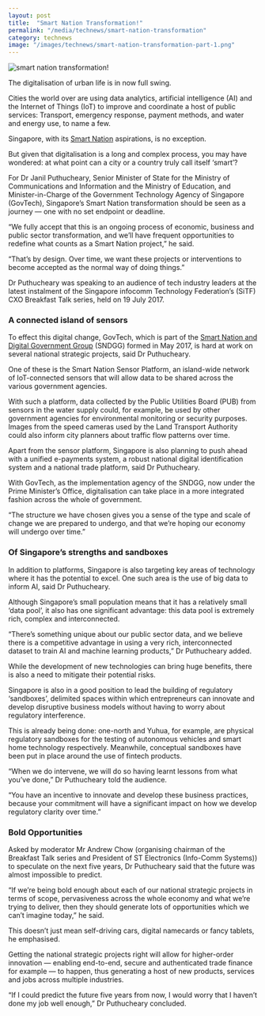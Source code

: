 ```yaml
---
layout: post
title:  "Smart Nation Transformation!"
permalink: "/media/technews/smart-nation-transformation"
category: technews
image: "/images/technews/smart-nation-transformation-part-1.png"
---
```


![smart nation transformation!]({{site.baseurl}}/images/technews/smart-nation-transformation-part-1.png)

The digitalisation of urban life is in now full swing.

Cities the world over are using data analytics, artificial intelligence (AI) and the Internet of Things (IoT) to improve and coordinate a host of public services: Transport, emergency response, payment methods, and water and energy use, to name a few.

Singapore, with its [Smart Nation](https://www.smartnation.sg/) aspirations, is no exception.

But given that digitalisation is a long and complex process, you may have wondered: at what point can a city or a country truly call itself ‘smart’?

For Dr Janil Puthucheary, Senior Minister of State for the Ministry of Communications and Information and the Ministry of Education, and Minister-in-Charge of the Government Technology Agency of Singapore (GovTech), Singapore’s Smart Nation transformation should be seen as a journey — one with no set endpoint or deadline.

“We fully accept that this is an ongoing process of economic, business and public sector transformation, and we’ll have frequent opportunities to redefine what counts as a Smart Nation project,” he said.

“That’s by design. Over time, we want these projects or interventions to become accepted as the normal way of doing things.”

Dr Puthucheary was speaking to an audience of tech industry leaders at the latest instalment of the Singapore infocomm Technology Federation’s (SiTF) CXO Breakfast Talk series, held on 19 July 2017.

### **A connected island of sensors**
To effect this digital change, GovTech, which is part of the [Smart Nation and Digital Government Group](https://www.tech.gov.sg/technews/upclose/2017/03/govtech-joins-the-smart-nation-and-digital-government-group) (SNDGG) formed in May 2017, is hard at work on several national strategic projects, said Dr Puthucheary.

One of these is the Smart Nation Sensor Platform, an island-wide network of IoT-connected sensors that will allow data to be shared across the various government agencies.

With such a platform, data collected by the Public Utilities Board (PUB) from sensors in the water supply could, for example, be used by other government agencies for environmental monitoring or security purposes. Images from the speed cameras used by the Land Transport Authority could also inform city planners about traffic flow patterns over time.

Apart from the sensor platform, Singapore is also planning to push ahead with a unified e-payments system, a robust national digital identification system and a national trade platform, said Dr Puthucheary.

With GovTech, as the implementation agency of the SNDGG, now under the Prime Minister’s Office, digitalisation can take place in a more integrated fashion across the whole of government.

“The structure we have chosen gives you a sense of the type and scale of change we are prepared to undergo, and that we’re hoping our economy will undergo over time.”

### **Of Singapore’s strengths and sandboxes**
In addition to platforms, Singapore is also targeting key areas of technology where it has the potential to excel. One such area is the use of big data to inform AI, said Dr Puthucheary.

Although Singapore’s small population means that it has a relatively small ‘data pool’, it also has one significant advantage: this data pool is extremely rich, complex and interconnected.

“There’s something unique about our public sector data, and we believe there is a competitive advantage in using a very rich, interconnected dataset to train AI and machine learning products,” Dr Puthucheary added.

While the development of new technologies can bring huge benefits, there is also a need to mitigate their potential risks.

Singapore is also in a good position to lead the building of regulatory ‘sandboxes’, delimited spaces within which entrepreneurs can innovate and develop disruptive business models without having to worry about regulatory interference.

This is already being done: one-north and Yuhua, for example, are physical regulatory sandboxes for the testing of autonomous vehicles and smart home technology respectively. Meanwhile, conceptual sandboxes have been put in place around the use of fintech products.

“When we do intervene, we will do so having learnt lessons from what you’ve done,” Dr Puthucheary told the audience.

“You have an incentive to innovate and develop these business practices, because your commitment will have a significant impact on how we develop regulatory clarity over time.”

### **Bold Opportunities**
Asked by moderator Mr Andrew Chow (organising chairman of the Breakfast Talk series and President of ST Electronics (Info-Comm Systems)) to speculate on the next five years, Dr Puthucheary said that the future was almost impossible to predict.

“If we’re being bold enough about each of our national strategic projects in terms of scope, pervasiveness across the whole economy and what we’re trying to deliver, then they should generate lots of opportunities which we can’t imagine today,” he said.

This doesn’t just mean self-driving cars, digital namecards or fancy tablets, he emphasised.

Getting the national strategic projects right will allow for higher-order innovation — enabling end-to-end, secure and authenticated trade finance for example — to happen, thus generating a host of new products, services and jobs across multiple industries.

“If I could predict the future five years from now, I would worry that I haven’t done my job well enough,” Dr Puthucheary concluded.
